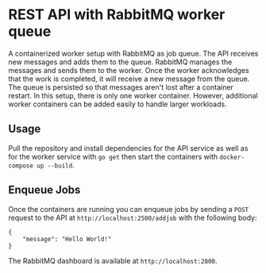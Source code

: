 # REST API with RabbitMQ worker queue

A containerized worker setup with RabbitMQ as job queue. The API receives new messages and adds them to the queue. RabbitMQ manages the messages and sends them to the worker. Once the worker acknowledges that the work is completed, it will receive a new message from the queue. The queue is persisted so that messages aren't lost after a container restart. In this setup, there is only one worker container. However, additional worker containers can be added easily to handle larger workloads.

## Usage

Pull the repository and install dependencies for the API service as well as for the worker service with `go get` then start the containers with `docker-compose up --build`.

## Enqueue Jobs

Once the containers are running you can enqueue jobs by sending a `POST` request to the API at `http://localhost:2500/addjob` with the following body:

```
{
	"message": "Hello World!"
}
```

The RabbitMQ dashboard is available at `http://localhost:2800`.